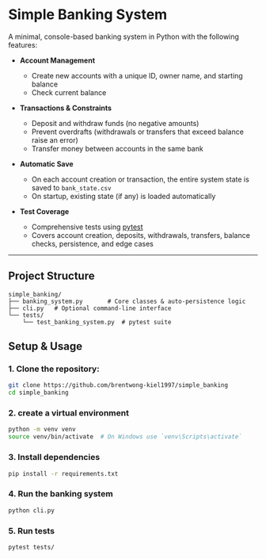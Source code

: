 # Simple Banking System

A minimal, console-based banking system in Python with the following features:

- **Account Management**  
  - Create new accounts with a unique ID, owner name, and starting balance  
  - Check current balance  

- **Transactions & Constraints**  
  - Deposit and withdraw funds (no negative amounts)  
  - Prevent overdrafts (withdrawals or transfers that exceed balance raise an error)  
  - Transfer money between accounts in the same bank  

- **Automatic Save**  
  - On each account creation or transaction, the entire system state is saved to `bank_state.csv`  
  - On startup, existing state (if any) is loaded automatically  

- **Test Coverage**  
  - Comprehensive tests using [pytest](https://docs.pytest.org/)  
  - Covers account creation, deposits, withdrawals, transfers, balance checks, persistence, and edge cases  

---

## Project Structure

```plaintext
simple_banking/
├── banking_system.py       # Core classes & auto-persistence logic
├── cli.py   # Optional command-line interface
└── tests/
    └── test_banking_system.py  # pytest suite
```



## Setup & Usage

### 1. Clone the repository:
```bash 
git clone https://github.com/brentwong-kiel1997/simple_banking
cd simple_banking
``` 

### 2. create a virtual environment
```bash
python -m venv venv
source venv/bin/activate  # On Windows use `venv\Scripts\activate`
```

### 3. Install dependencies
```bash
pip install -r requirements.txt
```

### 4. Run the banking system
```bash
python cli.py
```

### 5. Run tests
```bash
pytest tests/
```